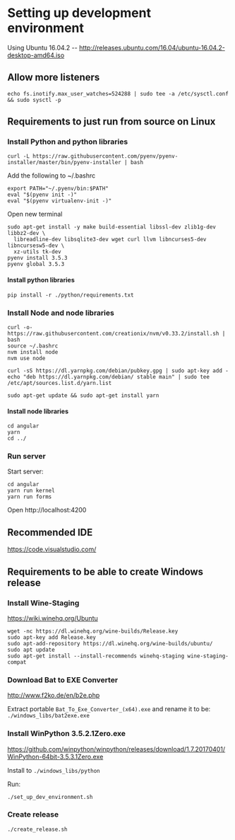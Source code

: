 # Setting up development environment

Using Ubuntu 16.04.2 -- http://releases.ubuntu.com/16.04/ubuntu-16.04.2-desktop-amd64.iso

## Allow more listeners

    echo fs.inotify.max_user_watches=524288 | sudo tee -a /etc/sysctl.conf && sudo sysctl -p


## Requirements to just run from source on Linux

### Install Python and python libraries

    curl -L https://raw.githubusercontent.com/pyenv/pyenv-installer/master/bin/pyenv-installer | bash
    
Add the following to ~/.bashrc

    export PATH="~/.pyenv/bin:$PATH"
    eval "$(pyenv init -)"
    eval "$(pyenv virtualenv-init -)"

Open new terminal

    sudo apt-get install -y make build-essential libssl-dev zlib1g-dev libbz2-dev \
      libreadline-dev libsqlite3-dev wget curl llvm libncurses5-dev libncursesw5-dev \
      xz-utils tk-dev
    pyenv install 3.5.3
    pyenv global 3.5.3


#### Install python libraries

    pip install -r ./python/requirements.txt
    
### Install Node and node libraries

    curl -o- https://raw.githubusercontent.com/creationix/nvm/v0.33.2/install.sh | bash
    source ~/.bashrc
    nvm install node
    nvm use node

    curl -sS https://dl.yarnpkg.com/debian/pubkey.gpg | sudo apt-key add -
    echo "deb https://dl.yarnpkg.com/debian/ stable main" | sudo tee /etc/apt/sources.list.d/yarn.list
    
    sudo apt-get update && sudo apt-get install yarn

#### Install node libraries
    
    cd angular
    yarn
    cd ../

### Run server

Start server:

    cd angular
    yarn run kernel
    yarn run forms

Open http://localhost:4200

## Recommended IDE

https://code.visualstudio.com/


## Requirements to be able to create Windows release


### Install Wine-Staging

https://wiki.winehq.org/Ubuntu

    wget -nc https://dl.winehq.org/wine-builds/Release.key
    sudo apt-key add Release.key
    sudo apt-add-repository https://dl.winehq.org/wine-builds/ubuntu/
    sudo apt update
    sudo apt-get install --install-recommends winehq-staging wine-staging-compat

### Download Bat to EXE Converter

http://www.f2ko.de/en/b2e.php

Extract portable `Bat_To_Exe_Converter_(x64).exe` and rename it to be: `./windows_libs/bat2exe.exe`

### Install WinPython 3.5.2.1Zero.exe

https://github.com/winpython/winpython/releases/download/1.7.20170401/WinPython-64bit-3.5.3.1Zero.exe

Install to `./windows_libs/python`

Run:
    
    ./set_up_dev_environment.sh

### Create release

    ./create_release.sh








